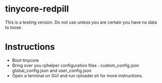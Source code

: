 # tinycore-redpill
This is a testing version. Do not use unless you are certain you have no data to loose.

# Instructions 

- Boot tinycore
- Bring over you rphelper configuration files : custom_config.json  global_config.json and user_config.json
- Open a terminal on GUI and run rploader.sh for more instructions.

